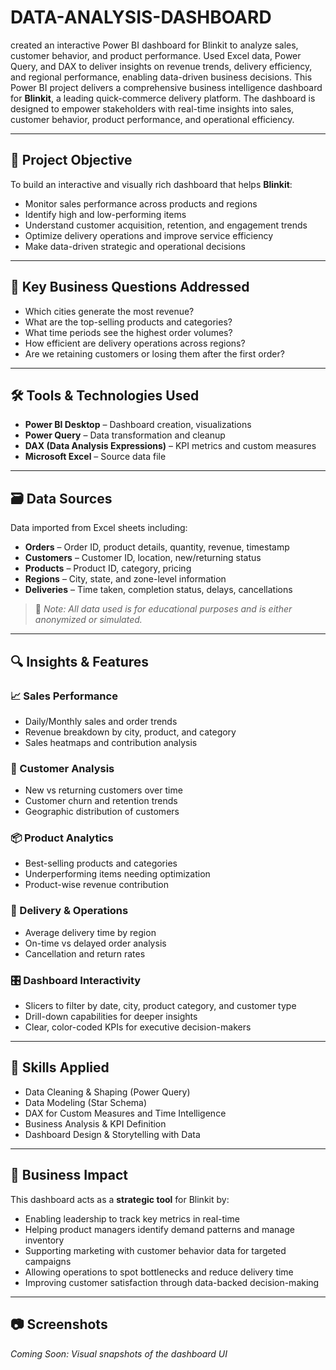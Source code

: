 # DATA-ANALYSIS-DASHBOARD
created an interactive Power BI dashboard for Blinkit to analyze sales, customer behavior, and product performance. Used Excel data, Power Query, and DAX to deliver insights on revenue trends, delivery efficiency, and regional performance, enabling data-driven business decisions.
This Power BI project delivers a comprehensive business intelligence dashboard for **Blinkit**, a leading quick-commerce delivery platform. The dashboard is designed to empower stakeholders with real-time insights into sales, customer behavior, product performance, and operational efficiency.

---

## 🎯 Project Objective

To build an interactive and visually rich dashboard that helps **Blinkit**:

- Monitor sales performance across products and regions
- Identify high and low-performing items
- Understand customer acquisition, retention, and engagement trends
- Optimize delivery operations and improve service efficiency
- Make data-driven strategic and operational decisions

---

## 🧩 Key Business Questions Addressed

- Which cities generate the most revenue?
- What are the top-selling products and categories?
- What time periods see the highest order volumes?
- How efficient are delivery operations across regions?
- Are we retaining customers or losing them after the first order?

---

## 🛠 Tools & Technologies Used

- **Power BI Desktop** – Dashboard creation, visualizations
- **Power Query** – Data transformation and cleanup
- **DAX (Data Analysis Expressions)** – KPI metrics and custom measures
- **Microsoft Excel** – Source data file

---

## 🗃 Data Sources

Data imported from Excel sheets including:
- **Orders** – Order ID, product details, quantity, revenue, timestamp
- **Customers** – Customer ID, location, new/returning status
- **Products** – Product ID, category, pricing
- **Regions** – City, state, and zone-level information
- **Deliveries** – Time taken, completion status, delays, cancellations

> 📌 *Note: All data used is for educational purposes and is either anonymized or simulated.*

---

## 🔍 Insights & Features

### 📈 Sales Performance
- Daily/Monthly sales and order trends
- Revenue breakdown by city, product, and category
- Sales heatmaps and contribution analysis

### 👤 Customer Analysis
- New vs returning customers over time
- Customer churn and retention trends
- Geographic distribution of customers

### 📦 Product Analytics
- Best-selling products and categories
- Underperforming items needing optimization
- Product-wise revenue contribution

### 🚚 Delivery & Operations
- Average delivery time by region
- On-time vs delayed order analysis
- Cancellation and return rates

### 🎛️ Dashboard Interactivity
- Slicers to filter by date, city, product category, and customer type
- Drill-down capabilities for deeper insights
- Clear, color-coded KPIs for executive decision-makers

---

## 🧠 Skills Applied

- Data Cleaning & Shaping (Power Query)
- Data Modeling (Star Schema)
- DAX for Custom Measures and Time Intelligence
- Business Analysis & KPI Definition
- Dashboard Design & Storytelling with Data

---

## 🚀 Business Impact

This dashboard acts as a **strategic tool** for Blinkit by:

- Enabling leadership to track key metrics in real-time
- Helping product managers identify demand patterns and manage inventory
- Supporting marketing with customer behavior data for targeted campaigns
- Allowing operations to spot bottlenecks and reduce delivery time
- Improving customer satisfaction through data-backed decision-making

---

## 📷 Screenshots

*Coming Soon: Visual snapshots of the dashboard UI*
